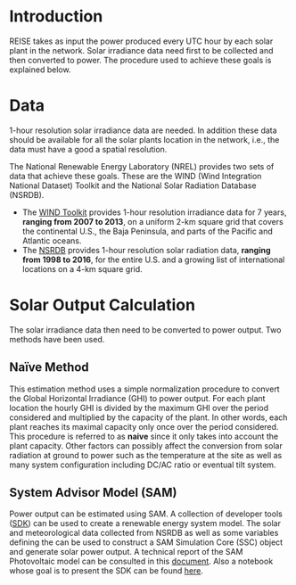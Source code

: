 # Introduction
REISE takes as input the power produced every UTC hour by each solar plant in the network. Solar irradiance data need first to be collected and then converted to power. The procedure used to achieve these goals is explained below.

# Data
1-hour resolution solar irradiance data are needed. In addition these data should be available for all the solar plants location in the network, i.e., the data must have a good a spatial resolution.

The National Renewable Energy Laboratory (NREL) provides two sets of data that achieve these goals. These are the WIND (Wind Integration National Dataset) Toolkit and the National Solar Radiation Database (NSRDB).
* The [WIND Toolkit](https://www.nrel.gov/grid/wind-toolkit.html) provides 1-hour resolution irradiance data for 7 years, **ranging from 2007 to 2013**, on a uniform 2-km square grid that covers the continental U.S., the Baja Peninsula, and parts of the Pacific and Atlantic oceans.
* The [NSRDB](https://nsrdb.nrel.gov/) provides 1-hour resolution solar radiation data, **ranging from 1998 to 2016**, for the entire U.S. and a growing list of international locations on a 4-km square grid.

# Solar Output Calculation
The solar irradiance data then need to be converted to power output. Two methods have been used.

## Naïve Method
This estimation method uses a simple normalization procedure to convert the Global Horizontal Irradiance (GHI) to power output. For each plant location the hourly GHI is divided by the maximum GHI over the period considered and multiplied by the capacity of the plant. In other words, each plant reaches its maximal capacity only once over the period considered. This procedure is referred to as **naive** since it only takes into account the plant capacity. Other factors can possibly affect the conversion from solar radiation at ground to power such as the temperature at the site as well as many system configuration including DC/AC ratio or eventual tilt system.


## System Advisor Model (SAM)
Power output can be estimated using SAM. A collection of developer tools ([SDK](https://sam.nrel.gov/sdk)) can be used to create a renewable energy system model. The solar and meteorological data collected from NSRDB as well as some variables defining the can be used to construct a SAM Simulation Core (SSC) object and generate solar power output. A technical report of the SAM Photovoltaic model can be consulted in this [document](https://www.nrel.gov/docs/fy18osti/67399.pdf). Also a notebook   whose goal is to present the SDK can be found [here](NSRDB/sam.ipynb).
